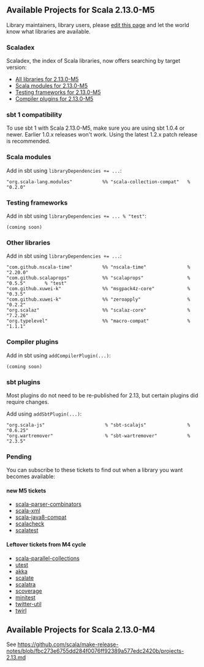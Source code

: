 ## Available Projects for Scala 2.13.0-M5

Library maintainers, library users, please [edit this page](https://github.com/scala/make-release-notes/edit/2.13.x/projects-2.13.md) and let the world know what libraries are available.

### Scaladex

Scaladex, the index of Scala libraries, now offers searching by target version:

* [All libraries for 2.13.0-M5](https://index.scala-lang.org/search?q=fullScalaVersion%3A2.13.0-M5)
* [Scala modules for 2.13.0-M5](https://index.scala-lang.org/search?q=fullScalaVersion%3A2.13.0-M5+AND+organization%3Ascala)
* [Testing frameworks for 2.13.0-M5](https://index.scala-lang.org/search?q=fullScalaVersion%3A2.13.0-M5+AND+topics%3Atesting)
* [Compiler plugins for 2.13.0-M5](https://index.scala-lang.org/search?q=fullScalaVersion%3A2.13.0-M5+AND+topics%3Acompiler-plugin)

### sbt 1 compatibility

To use sbt 1 with Scala 2.13.0-M5, make sure you are using sbt 1.0.4 or newer.
Earlier 1.0.x releases won't work.  Using the latest 1.2.x patch release is
recommended.

### Scala modules

Add in sbt using `libraryDependencies += ...`:

    "org.scala-lang.modules"           %% "scala-collection-compat"   % "0.2.0"

### Testing frameworks

Add in sbt using `libraryDependencies += ... % "test"`:

    (coming soon)

### Other libraries

Add in sbt using `libraryDependencies += ...`:

    "com.github.nscala-time"           %% "nscala-time"               % "2.20.0"
    "com.github.scalaprops"            %% "scalaprops"                % "0.5.5"       % "test"
    "com.github.xuwei-k"               %% "msgpack4z-core"            % "0.3.5"
    "com.github.xuwei-k"               %% "zeroapply"                 % "0.2.2"
    "org.scalaz"                       %% "scalaz-core"               % "7.2.26"
    "org.typelevel"                    %% "macro-compat"              % "1.1.1"

### Compiler plugins

Add in sbt using `addCompilerPlugin(...)`:

    (coming soon)

### sbt plugins

Most plugins do not need to be re-published for 2.13, but certain plugins did require changes.

Add using `addSbtPlugin(...)`:

    "org.scala-js"                      % "sbt-scalajs"               % "0.6.25"
    "org.wartremover"                   % "sbt-wartremover"           % "2.3.5"

### Pending

You can subscribe to these tickets to find out when a library you want becomes available:

#### new M5 tickets

* [scala-parser-combinators](https://github.com/scala/scala-parser-combinators/issues/170)
* [scala-xml](https://github.com/scala/scala-xml/issues/256)
* [scala-java8-compat](https://github.com/scala/scala-java8-compat/issues/119)
* [scalacheck](https://github.com/rickynils/scalacheck/issues/418)
* [scalatest](https://github.com/scalatest/scalatest/issues/1409)

#### Leftover tickets from M4 cycle

* [scala-parallel-collections](https://github.com/scala/scala-parallel-collections/issues/41)
* [utest](https://github.com/lihaoyi/utest/issues/159)
* [akka](https://github.com/akka/akka/issues/25105)
* [scalate](https://github.com/scalate/scalate/issues/133)
* [scalatra](https://github.com/scalatra/scalatra/issues/831)
* [scoverage](https://github.com/scoverage/scalac-scoverage-plugin/issues/225)
* [minitest](https://github.com/monix/minitest/issues/23)
* [twitter-util](https://github.com/twitter/util/issues/219)
* [twirl](https://github.com/playframework/twirl/issues/184)

## Available Projects for Scala 2.13.0-M4

See <https://github.com/scala/make-release-notes/blob/fbc273e6755dd284f0076ff92389a577edc2420b/projects-2.13.md>
